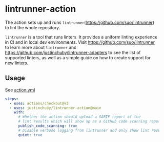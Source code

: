 # lintrunner-action

The action sets up and runs `lintrunner`(https://github.com/suo/lintrunner) to lint the whole repository.

`lintrunner` is a tool that runs linters. It provides a uniform linting experience in CI and in local dev environments. Visit https://github.com/suo/lintrunner to learn more about `lintrunner` and https://github.com/justinchuby/lintrunner-adapters to see the list of supported linters, as well as a simple guide on how to create support for new linters.

## Usage

See [action.yml](./action.yml)

```yaml
steps:
  - uses: actions/checkout@v3
  - uses: justinchuby/lintrunner-action@main
    with:
      # Whether the action should upload a SARIF report of the
      # lint results which will show up as a GitHub code scanning report
      publish_code_scanning: true
      # Disable verbose logging from lintrunner and only show lint results
      quiet: true
```
